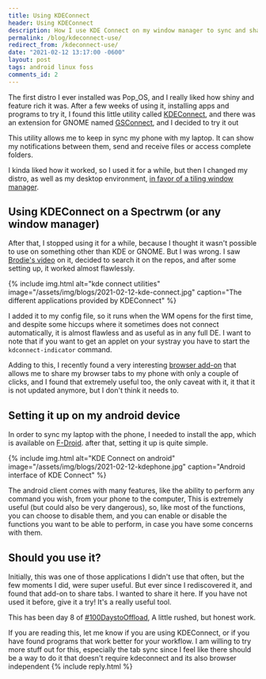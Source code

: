 ```yaml
---
title: Using KDEConnect 
header: Using KDEConnect 
description: How I use KDE Connect on my window manager to sync and share stuff on my devices
permalink: /blog/kdeconnect-use/
redirect_from: /kdeconnect-use/
date: "2021-02-12 13:17:00 -0600"
layout: post
tags: android linux foss
comments_id: 2
---
```


The first distro I ever installed was Pop_OS, and I really liked how shiny and feature rich it was. After a few weeks of using it, installing apps and programs to try it, I found this little utility called [KDEConnect](https://kdeconnect.kde.org/), and there was an extension for GNOME named [GSConnect](https://extensions.gnome.org/extension/1319/gsconnect/), and I decided to try it out

This utility allows me to keep in sync my phone with my laptop. It can show my notifications between them, send and receive files or access complete folders. 

I kinda liked how it worked, so I used it for a while, but then I changed my distro, as well as my desktop environment, [in favor of a tiling window manager](/spectrwm-setup/). 

## Using KDEConnect on a Spectrwm (or any window manager)

After that, I stopped using it for a while, because I thought it wasn't possible to use on something other than KDE or GNOME. But I was wrong. I saw [Brodie's video](https://www.youtube.com/watch?v=xMm_gtVKDpg) on it, decided to search it on the repos, and after some setting up, it worked almost flawlessly.

{% include img.html alt="kde connect utilities" image="/assets/img/blogs/2021-02-12-kde-connect.jpg" caption="The different applications provided by KDEConnect" %}  

I added it to my config file, so it runs when the WM opens for the first time, and despite some hiccups where it sometimes does not connect automatically, it is almost flawless and as useful as in any full DE. I want to note that if you want to get an applet on your systray you have to start the `kdconnect-indicator` command.

Adding to this, I recently found a very interesting [browser add-on](https://github.com/pdf/kdeconnect-chrome-extension) that allows me to share my browser tabs to my phone with only a couple of clicks, and I found that extremely useful too, the only caveat with it, it that it is not updated anymore, but I don't think it needs to.

## Setting it up on my android device

In order to sync my laptop with the phone, I needed to install the app, which is available on [F-Droid](https://f-droid.org/en/packages/org.kde.kdeconnect_tp/). after that, setting it up is quite simple.

{% include img.html alt="KDE Connect on android" image="/assets/img/blogs/2021-02-12-kdephone.jpg" caption="Android interface of KDE Connect" %}  

The android client comes with many features, like the ability to perform any command you wish, from your phone to the computer, This is extremely useful (but could also be very dangerous), so, like most of the functions, you can choose to disable them, and you can enable or disable the functions you want to be able to perform, in case you have some concerns with them. 

## Should you use it?

Initially, this was one of those applications I didn't use that often, but the few moments I did, were super useful. But ever since I rediscovered it, and found that add-on to share tabs. I wanted to share it here. If you have not used it before, give it a try! It's a really useful tool.

This has been day 8 of [#100DaystoOffload](https://100daystooffload.com), A little rushed, but honest work. 

If you are reading this, let me know if you are using KDEConnect, or if you have found programs that work better for your workflow. I am willing to try more stuff out for this, especially the tab sync since I feel like there should be a way to do it that doesn't require kdeconnect and its also browser independent
{% include reply.html %}
